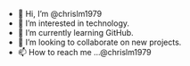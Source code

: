 - 👋 Hi, I’m @chrislm1979
- 👀 I’m interested in technology.
- 🌱 I’m currently learning GitHub.
- 💞️ I’m looking to collaborate on new projects.
- 📫 How to reach me ...@chrislm1979

<!---
chrislm1979/chrislm1979 is a ✨ special ✨ repository because its `README.md` (this file) appears on your GitHub profile.
You can click the Preview link to take a look at your changes.
--->
